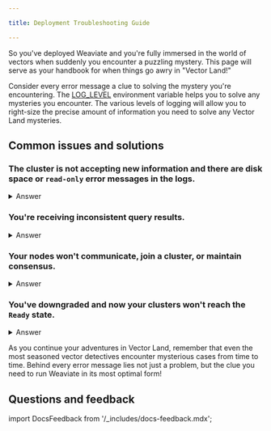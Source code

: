 ```yaml
---

title: Deployment Troubleshooting Guide

---
```


So you've deployed Weaviate and you're fully immersed in the world of vectors when suddenly you encounter a puzzling mystery. This page will serve as your handbook for when things go awry in "Vector Land!" 

Consider every error message a clue to solving the mystery you're encountering. The [LOG_LEVEL](/deploy/config-guides/env-vars#LOG_LEVEL) environment variable helps you to solve any mysteries you encounter. The various levels of logging will allow you to right-size the precise amount of information you need to solve any Vector Land mysteries. 



## Common issues and solutions

### The cluster is not accepting new information and there are disk space or `read-only` error messages in the logs.

<details>

<summary>Answer</summary>

#### Identifying the issue
As a first step, you'll want to examine your cluster's logs to identify the problem. If after checking the logs of your cluster you see error messages that include phrases like "read-only" or "disk space," then your cluster is more than likely in a `read-only` state due to insufficient disk space.

#### Resolving the issue

To solve this mystery, you'll need to increase the available disk space for your nodes. Once the disk space is increased, then you'll need to manually mark the affected shards or collections as writeable again. 
You can also set the [`MEMORY_WARNING_PERCENTAGE`](docs/deploy/config-guides/env-vars/index.md#MEMORY_WARNING_PERCENTAGE) environment variable to issue warnings when the memory limit is near. 
</details>

### You're receiving inconsistent query results.

<details>

<summary> Answer </summary>

#### Identifying the issue

To confirm and identify the issue, you'll want to first run the same query multiple times to confirm that the results are inconsistent. If the inconsistent results are persisting, then you probably have asynchronous replication disabled for your deployment. 

#### Resolving the issue

Check your settings to check if you have asynchronous replication enabled. If `async_replication_disabled` is set to "true" then you'll need to set that variable to "false." Once it is enabled, the logs will show messages that indicate successful peers checks and synchronization for the nodes. 
</details>

### Your nodes won't communicate, join a cluster, or maintain consensus. 

<details>

<summary> Answer </summary>

#### Identifying the issue

To confirm and identify the issue, you'll want to first run the same query multiple times to confirm that the results are inconsistent. If the inconsistent results are persisting, then you probably have asynchronous replication disabled for your deployment. 

#### Resolving the issue

Check your settings to check if you have asynchronous replication enabled. If `async_replication_disabled` is set to "true" then you'll need to set that variable to "false." Once it is enabled, the logs will show messages that indicate successful peers checks and synchronization for the nodes. Additionally, test the [live and ready REST endpoints](/docs/weaviate/api/rest#tag/well-known/GET/.well-known/live) and check the network configuration of the nodes. 
</details>

### You've downgraded and now your clusters won't reach the `Ready` state.

<details>

<summary> Answer </summary>

#### Identifying the issue

If you have a multi-node instance running `1.28.13+`, `1.29.5+`, or `1.30.2+` and have downgraded to a `v1.27.x` version earlier than `1.27.26`. 

#### Resolving the issue

If you need to downgrade Weaviate to `v1.27.x`, use `1.27.26` or higher.

- [Migration guides](../migration/index.md)

</details>


As you continue your adventures in Vector Land, remember that even the most seasoned vector detectives encounter mysterious cases from time to time. Behind every error message lies not just a problem, but the clue you need to run Weaviate in its most optimal form!

## Questions and feedback

import DocsFeedback from '/_includes/docs-feedback.mdx';

<DocsFeedback/>